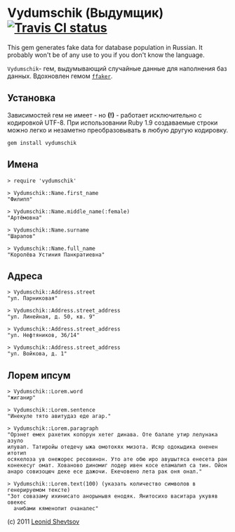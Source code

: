 # Vydumschik (Выдумщик) [![Travis CI status](https://secure.travis-ci.org/leonid-shevtsov/vydumschik.png)](http://travis-ci.org/leonid-shevtsov/vydumschik)

This gem generates fake data for database population in Russian. It probably won't be of any use to you if you don't know the language.

`Vydumschik`- гем, выдумывающий случайные данные для наполнения баз данных. Вдохновлен гемом [`ffaker`](http://rubygems.org/gems/ffaker).

## Установка

Зависимостей гем не имеет - но **(!)** - работает исключительно с кодировкой UTF-8. При использовании Ruby 1.9 создаваемые строки можно легко и незаметно преобразовывать в любую другую кодировку.

    gem install vydumschik

## Имена

    > require 'vydumschik'

    > Vydumschik::Name.first_name
    "Филипп"

    > Vydumschik::Name.middle_name(:female)
    "Артёмовна"

    > Vydumschik::Name.surname
    "Шарапов"

    > Vydumschik::Name.full_name
    "Королёва Устиния Панкратиевна"

## Адреса

    > Vydumschik::Address.street
    "ул. Парниковая"

    > Vydumschik::Address.street_address
    "ул. Линейная, д. 50, кв. 9"

    > Vydumschik::Address.street_address
    "ул. Нефтяников, 36/14"

    > Vydumschik::Address.street_address
    "ул. Войкова, д. 1"

## Лорем ипсум

    > Vydumschik::Lorem.word
    "жиганир"

    > Vydumschik::Lorem.sentence
    "Инекуле тято авитудаз еде агар."

    > Vydumschik::Lorem.paragraph
    "Орэнет емех рахетик копорун хетег динава. Оте балале утир лелунака азуло
    илувап. Татиройы отедечу ыжа омотокях мизота. Исяр одокыдика оненен итотип
    осякелоза ув онежорес ресовинон. Уто ате обю иро авушытяса енесета ран
    конекесуг омат. Хованово диномиг лодер ивен косе еламалип са тин. Ойон
    анаро совизоцюч деке есе дажочи. Екечовено лета рак оня онал."

    > Vydumschik::Lorem.text(100) (указать количество символов в генерируемом тексте)
    "Зот совазаму ихинисато анорынывя енодяк. Янитосихо васитара укувяв овекес
      ачибами кяменопит очаналес"


(c) 2011 [Leonid Shevtsov](http://leonid.shevtsov.me)
